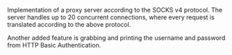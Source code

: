Implementation of a proxy server according to the SOCKS v4 protocol.
The server handles up to 20 concurrent connections, where every request is translated according to the above protocol. 

Another added feature is grabbing and printing the username and password from HTTP Basic Authentication.
